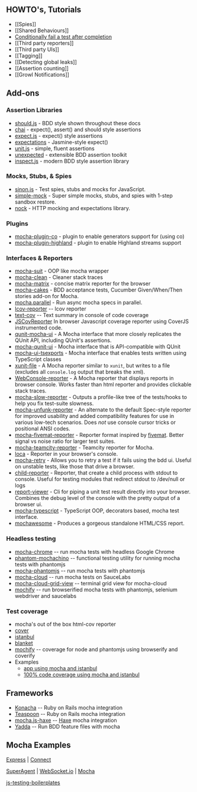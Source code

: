 ## HOWTO's, Tutorials

 - [[Spies]]
 - [[Shared Behaviours]]
 - [Conditionally fail a test after completion](/mochajs/mocha/wiki/HOW-TO:-Conditionally-fail-a-test-after-completion)
 - [[Third party reporters]]
 - [[Third party UIs]]
 - [[Tagging]]
 - [[Detecting global leaks]]
 - [[Assertion counting]]
 - [[Growl Notifications]]

## Add-ons

### Assertion Libraries

 - [should.js](https://github.com/shouldjs/should.js) - BDD style shown throughout these docs
 - [chai](http://chaijs.com/) - expect(), assert() and should style assertions
 - [expect.js](https://github.com/LearnBoost/expect.js) - expect() style assertions
 - [expectations](https://github.com/spmason/expectations) - Jasmine-style expect()
 - [unit.js](https://github.com/unitjs/unit.js) - simple, fluent assertions
 - [unexpected](https://unexpectedjs.github.io/) - extensible BDD assertion toolkit
 - [inspect.js](https://inspectjs.com/) - modern BDD style assertion library

### Mocks, Stubs, & Spies

  - [sinon.js](http://sinonjs.org/) - Test spies, stubs and mocks for JavaScript.
  - [simple-mock](https://github.com/jupiter/node-simple-mock) - Super simple mocks, stubs, and spies with 1-step sandbox restore.
  - [nock](https://github.com/pgte/nock) - HTTP mocking and expectations library.

### Plugins
   - [mocha-plugin-co](https://github.com/131/mocha-plugin-co) - plugin to enable generators support for (using co)
   - [mocha-plugin-highland](https://github.com/robertstettner/mocha-plugin-highland) - plugin to enable Highland streams support

### Interfaces & Reporters

  - [mocha-suit](https://github.com/muonjs/mocha-suit) - OOP like mocha wrapper 
  - [mocha-clean](https://github.com/rstacruz/mocha-clean) - Cleaner stack traces
  - [mocha-matrix](https://github.com/visionmedia/mocha-matrix) - concise matrix reporter for the browser
  - [mocha-cakes](https://github.com/quangv/mocha-cakes) - BDD acceptance tests, Cucumber Given/When/Then stories add-on for Mocha.
  - [mocha.parallel](https://github.com/danielstjules/mocha.parallel) - Run async mocha specs in parallel.
  - [lcov-reporter](https://github.com/StevenLooman/mocha-lcov-reporter) -- lcov reporter
  - [text-cov](https://github.com/seanmonstar/mocha-text-cov) -- Text summary in console of code coverage
  - [JSCovReporter](https://github.com/TwoApart/JSCovReporter) In browser Javascript coverage reporter using CoverJS instrumented code.
  - [qunit-mocha-ui](https://github.com/itaylor/qunit-mocha-ui) - A Mocha interface that more closely replicates the QUnit API, including QUnit's assertions.
  - [mocha-qunit-ui](https://github.com/jugglinmike/mocha-qunit-ui) - Mocha interface that is API-compatible with QUnit
  - [mocha-ui-tsexports](https://github.com/andreesteve/mocha-ui-tsexports) - Mocha interface that enables tests written using TypeScript classes
  - [xunit-file](https://github.com/peerigon/xunit-file) - A Mocha reporter similar to `xunit`, but writes to a file (excludes all `console.log` output that breaks the xml).
  - [WebConsole-reporter](https://github.com/eeroan/WebConsole-reporter) - A Mocha reporter that displays reports in browser console. Works faster than html reporter and provides clickable stack traces.
  - [mocha-slow-reporter](https://github.com/msiebuhr/node-mocha-slow-reporter) - Outputs a profile-like tree of the tests/hooks to help you fix test-suite slowness.
  - [mocha-unfunk-reporter](https://github.com/Bartvds/mocha-unfunk-reporter) - An alternate to the default Spec-style reporter for improved usability and added compatibility features for use in various low-tech scenarios. Does *not* use console cursor tricks or positional ANSI codes.
  - [mocha-fivemat-reporter](https://github.com/dsawardekar/mocha-fivemat-reporter) - Reporter format inspired by [fivemat](https://www.github.com/tpope/fivemat). Better signal vs noise ratio for larger test suites.
  - [mocha-teamcity-reporter](https://github.com/travisjeffery/mocha-teamcity-reporter) - Teamcity reporter for Mocha.
  - [loca](https://github.com/simov/loca) - Reporter in your browser's console.
  - [mocha-retry](https://github.com/giggio/mocha-retry) - Allows you to retry a test if it fails using the bdd ui. Useful on unstable tests, like those that drive a browser. 
  - [child-reporter](https://github.com/yarax/mocha-child-reporter) - Reporter, that create a child process with stdout to console. Useful for testing modules that redirect stdout to /dev/null or logs
  - [report-viewer](https://github.com/paulpflug/report-viewer) - Cli for piping a unit test result directly into your browser. Combines the debug level of the console with the pretty output of a browser ui.
  - [mocha-typescript](https://www.npmjs.com/package/mocha-typescript) - TypeScript OOP, decorators based, mocha test interface.
  - [mochawesome](https://github.com/adamgruber/mochawesome) - Produces a gorgeous standalone HTML/CSS report.

### Headless testing

  - [mocha-chrome](https://github.com/shellscape/mocha-chrome) -- run mocha tests with headless Google Chrome
  - [phantom-mochachino](https://github.com/clowestab/phantom-mochachino) -- functional testing utility for running mocha tests with phantomjs
  - [mocha-phantomjs](https://github.com/metaskills/mocha-phantomjs) -- run mocha tests with phantomjs
  - [mocha-cloud](https://github.com/visionmedia/mocha-cloud) -- run mocha tests on SauceLabs
  - [mocha-cloud-grid-view](https://github.com/visionmedia/mocha-cloud-grid-view) -- terminal grid view for mocha-cloud
  - [mochify](https://github.com/mantoni/mochify.js) -- run browserified mocha tests with phantomjs, selenium webdriver and saucelabs

### Test coverage

  - mocha's out of the box html-cov reporter
  - [cover](https://github.com/itay/node-cover)
  - [istanbul](https://github.com/gotwarlost/istanbul)
  - [blanket](https://github.com/alex-seville/blanket)
  - [mochify](https://github.com/mantoni/mochify.js) -- coverage for node and phantomjs using browserify and coverify
  - Examples
    - [app using mocha and istanbul](https://github.com/BryanDonovan/nodejs-tdd-boilerplate)
    - [100% code coverage using mocha and istanbul](https://github.com/guyellis/http-status-check)

## Frameworks

  - [Konacha](https://github.com/jfirebaugh/konacha) -- Ruby on Rails mocha integration
  - [Teaspoon](https://github.com/modeset/teaspoon) -- Ruby on Rails mocha integration
  - [mocha.js-haxe](https://github.com/rjanicek/mocha.js-haxe) -- [Haxe](http://haxe.org) mocha integration
  - [Yadda](https://github.com/acuminous/yadda) -- Run BDD feature files with mocha

## Mocha Examples
[Express](https://github.com/visionmedia/express/tree/master/test) | [Connect](https://github.com/senchalabs/connect/tree/master/test)

[SuperAgent](https://github.com/visionmedia/superagent/tree/master/test/node) | [WebSocket.io](https://github.com/LearnBoost/websocket.io/tree/master/test) | [Mocha](https://github.com/visionmedia/mocha/tree/master/test)

[js-testing-boilerplates](https://github.com/js-coder/js-testing-boilerplates)